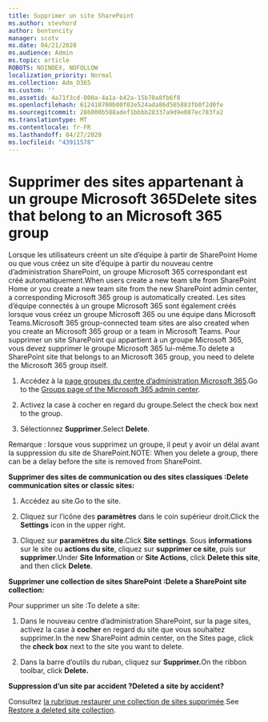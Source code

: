 ```yaml
---
title: Supprimer un site SharePoint
ms.author: stevhord
author: bentoncity
manager: scotv
ms.date: 04/21/2020
ms.audience: Admin
ms.topic: article
ROBOTS: NOINDEX, NOFOLLOW
localization_priority: Normal
ms.collection: Adm_O365
ms.custom: ''
ms.assetid: 4a71f3cd-000a-4a1a-b42a-15b70a8fb6f8
ms.openlocfilehash: 612410700b00f02e524ada86d505883fb0f2d0fe
ms.sourcegitcommit: 286000b588adef1bbbb28337a9d9e087ec783fa2
ms.translationtype: MT
ms.contentlocale: fr-FR
ms.lasthandoff: 04/27/2020
ms.locfileid: "43911578"
---
```

# <a name="delete-sites-that-belong-to-an-microsoft-365-group"></a><span data-ttu-id="e6a35-102">Supprimer des sites appartenant à un groupe Microsoft 365</span><span class="sxs-lookup"><span data-stu-id="e6a35-102">Delete sites that belong to an Microsoft 365 group</span></span>

<span data-ttu-id="e6a35-103">Lorsque les utilisateurs créent un site d’équipe à partir de SharePoint Home ou que vous créez un site d’équipe à partir du nouveau centre d’administration SharePoint, un groupe Microsoft 365 correspondant est créé automatiquement.</span><span class="sxs-lookup"><span data-stu-id="e6a35-103">When users create a new team site from SharePoint Home or you create a new team site from the new SharePoint admin center, a corresponding Microsoft 365 group is automatically created.</span></span> <span data-ttu-id="e6a35-104">Les sites d’équipe connectés à un groupe Microsoft 365 sont également créés lorsque vous créez un groupe Microsoft 365 ou une équipe dans Microsoft Teams.</span><span class="sxs-lookup"><span data-stu-id="e6a35-104">Microsoft 365 group-connected team sites are also created when you create an Microsoft 365 group or a team in Microsoft Teams.</span></span> <span data-ttu-id="e6a35-105">Pour supprimer un site SharePoint qui appartient à un groupe Microsoft 365, vous devez supprimer le groupe Microsoft 365 lui-même.</span><span class="sxs-lookup"><span data-stu-id="e6a35-105">To delete a SharePoint site that belongs to an Microsoft 365 group, you need to delete the Microsoft 365 group itself.</span></span> 
  
1. <span data-ttu-id="e6a35-106">Accédez à la [page groupes du centre d’administration Microsoft 365](https://portal.office.com/adminportal/home#/groups).</span><span class="sxs-lookup"><span data-stu-id="e6a35-106">Go to the [Groups page of the Microsoft 365 admin center](https://portal.office.com/adminportal/home#/groups).</span></span>
    
2. <span data-ttu-id="e6a35-107">Activez la case à cocher en regard du groupe.</span><span class="sxs-lookup"><span data-stu-id="e6a35-107">Select the check box next to the group.</span></span>
    
3. <span data-ttu-id="e6a35-108">Sélectionnez **Supprimer**.</span><span class="sxs-lookup"><span data-stu-id="e6a35-108">Select **Delete**.</span></span>
    
<span data-ttu-id="e6a35-109">Remarque : lorsque vous supprimez un groupe, il peut y avoir un délai avant la suppression du site de SharePoint.</span><span class="sxs-lookup"><span data-stu-id="e6a35-109">NOTE: When you delete a group, there can be a delay before the site is removed from SharePoint.</span></span>
  
<span data-ttu-id="e6a35-110">**Supprimer des sites de communication ou des sites classiques :**</span><span class="sxs-lookup"><span data-stu-id="e6a35-110">**Delete communication sites or classic sites:**</span></span>

1. <span data-ttu-id="e6a35-111">Accédez au site.</span><span class="sxs-lookup"><span data-stu-id="e6a35-111">Go to the site.</span></span>
  
2. <span data-ttu-id="e6a35-112">Cliquez sur l’icône des **paramètres** dans le coin supérieur droit.</span><span class="sxs-lookup"><span data-stu-id="e6a35-112">Click the **Settings** icon in the upper right.</span></span> 
  
3. <span data-ttu-id="e6a35-113">Cliquez sur **paramètres du site**.</span><span class="sxs-lookup"><span data-stu-id="e6a35-113">Click **Site settings**.</span></span> <span data-ttu-id="e6a35-114">Sous **informations** sur le site ou **actions du site**, cliquez sur **supprimer ce site**, puis sur **supprimer**.</span><span class="sxs-lookup"><span data-stu-id="e6a35-114">Under **Site Information** or **Site Actions**, click **Delete this site**, and then click **Delete**.</span></span>
  
<span data-ttu-id="e6a35-115">**Supprimer une collection de sites SharePoint :**</span><span class="sxs-lookup"><span data-stu-id="e6a35-115">**Delete a SharePoint site collection:**</span></span>

<span data-ttu-id="e6a35-116">Pour supprimer un site :</span><span class="sxs-lookup"><span data-stu-id="e6a35-116">To delete a site:</span></span>
  
1. <span data-ttu-id="e6a35-117">Dans le nouveau centre d’administration SharePoint, sur la page sites, activez la case à **cocher** en regard du site que vous souhaitez supprimer.</span><span class="sxs-lookup"><span data-stu-id="e6a35-117">In the new SharePoint admin center, on the Sites page, click the **check box** next to the site you want to delete.</span></span> 
    
2. <span data-ttu-id="e6a35-118">Dans la barre d’outils du ruban, cliquez sur **Supprimer.**</span><span class="sxs-lookup"><span data-stu-id="e6a35-118">On the ribbon toolbar, click **Delete.**</span></span>
    
<span data-ttu-id="e6a35-119">**Suppression d’un site par accident ?**</span><span class="sxs-lookup"><span data-stu-id="e6a35-119">**Deleted a site by accident?**</span></span>

<span data-ttu-id="e6a35-120">Consultez [la rubrique restaurer une collection de sites supprimée](https://go.microsoft.com/fwlink/?linkid=867660).</span><span class="sxs-lookup"><span data-stu-id="e6a35-120">See [Restore a deleted site collection](https://go.microsoft.com/fwlink/?linkid=867660).</span></span>
  

